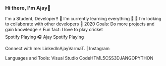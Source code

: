 ### Hi there, I'm Ajay👋


I'm a Student, Developer!!
🌱 I’m currently learning everything 🤣
👯 I’m looking to collaborate with other developers
🥅 2020 Goals: Do more projects and gain knowledge
⚡ Fun fact: I love to play cricket  
Spotify Playing 🎧
Ajay Spotify Playing

Connect with me:
 LinkedInAjayVarmaT. | Instagram

Languages and Tools:
Visual Studio CodeHTML5CSS3DJANGOPYTHON

